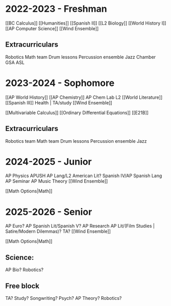 # 2022-2023 - Freshman
[[BC Calculus]]
[[Humanities]]
[[Spanish II]]
[[L2 Biology]]
[[World History I]]
[[AP Computer Science]]
[[Wind Ensemble]]
## Extracurriculars
Robotics
Math team
Drum lessons
Percussion ensemble
Jazz
Chamber
GSA
ASL
# 2023-2024 - Sophomore
[[AP World History]]
[[AP Chemistry]]
AP Chem Lab
L2 [[World Literature]]
[[Spanish III]]
Health | TA/study
[[Wind Ensemble]]

[[Multivariable Calculus]]
[[Ordinary Differential Equations]]
[[E21B]]
## Extracurriculars
Robotics team
Math team
Drum lessons
Percussion ensemble
Jazz
# 2024-2025 - Junior
AP Physics
APUSH
AP Lang/L2 American Lit?
Spanish IV/AP Spanish Lang
AP Seminar
AP Music Theory
[[Wind Ensemble]]

[[Math Options|Math]]
# 2025-2026 - Senior
AP Euro?
AP Spanish Lit/Spanish V?
AP Research
AP Lit/(Film Studies | Satire/Modern Dilemmas)?
TA?
[[Wind Ensemble]]

[[Math Options|Math]]
## Science:
AP Bio?
Robotics?
## Free block
TA?
Study?
Songwriting?
Psych?
AP Theory?
Robotics?